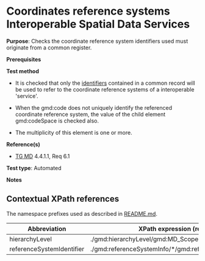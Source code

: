 # Coordinates reference systems Interoperable Spatial Data Services

**Purpose**: Checks the coordinate reference system identifiers used must originate from a common register.

**Prerequisites**

**Test method**

* It is checked that only the [identifiers](#referenceSystemIdentifier) contained in a common record will be used 
to refer to the coordinate reference systems of a interoperable 'service'.

* When the gmd:code does not uniquely identify the referenced coordinate reference system, the value of the child element gmd:codeSpace is checked also.

* The multiplicity of this element is one or more.

**Reference(s)**	 

* [TG MD](http://inspire.ec.europa.eu/id/ats/metadata/2.0/sds-interoperable/README#ref_TG_MD) 4.4.1.1, Req 6.1

**Test type**: Automated

**Notes**


## Contextual XPath references

The namespace prefixes used as described in [README.md](http://inspire.ec.europa.eu/id/ats/metadata/2.0/sds-interoperable/README#namespaces).

Abbreviation                                   |  XPath expression (relative to gmd:MD_Metadata)
-----------------------------------------------| ------------------------------------------------------------------
<a name="hierarchyLevel"></a> hierarchyLevel | ./gmd:hierarchyLevel/gmd:MD_ScopeCode/@codeListValue
<a name="referenceSystemIdentifier"></a> referenceSystemIdentifier  | ./gmd:referenceSystemInfo/\*/gmd:referenceSystemIdentifier[1]/gmd:RS_Identifier[]